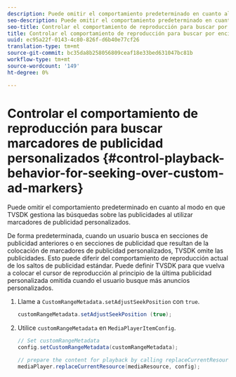 ```yaml
---
description: Puede omitir el comportamiento predeterminado en cuanto al modo en que TVSDK gestiona las búsquedas sobre las publicidades al utilizar marcadores de publicidad personalizados.
seo-description: Puede omitir el comportamiento predeterminado en cuanto al modo en que TVSDK gestiona las búsquedas sobre las publicidades al utilizar marcadores de publicidad personalizados.
seo-title: Controlar el comportamiento de reproducción para buscar por encima de los marcadores de publicidad personalizados
title: Controlar el comportamiento de reproducción para buscar por encima de los marcadores de publicidad personalizados
uuid: ec95a22f-0143-4c80-826f-d6b40e77cf26
translation-type: tm+mt
source-git-commit: bc35da8b258056809ceaf18e33bed631047bc81b
workflow-type: tm+mt
source-wordcount: '149'
ht-degree: 0%

---
```



# Controlar el comportamiento de reproducción para buscar marcadores de publicidad personalizados {#control-playback-behavior-for-seeking-over-custom-ad-markers}

Puede omitir el comportamiento predeterminado en cuanto al modo en que TVSDK gestiona las búsquedas sobre las publicidades al utilizar marcadores de publicidad personalizados.

De forma predeterminada, cuando un usuario busca en secciones de publicidad anteriores o en secciones de publicidad que resultan de la colocación de marcadores de publicidad personalizados, TVSDK omite las publicidades. Esto puede diferir del comportamiento de reproducción actual de los saltos de publicidad estándar. Puede definir TVSDK para que vuelva a colocar el cursor de reproducción al principio de la última publicidad personalizada omitida cuando el usuario busque más anuncios personalizados.

1. Llame a `CustomRangeMetadata.setAdjustSeekPosition` con `true`.

   ```java
   customRangeMetadata.setAdjustSeekPosition (true);
   ```

1. Utilice `customRangeMetadata` en `MediaPlayerItemConfig`.

   ```java
   // Set customRangeMetadata 
   config.setCustomRangeMetadata(customRangeMetadata); 
   
   // prepare the content for playback by calling replaceCurrentResource 
   mediaPlayer.replaceCurrentResource(mediaResource, config); 
   ```
